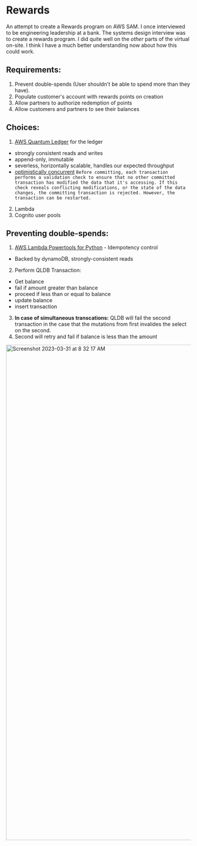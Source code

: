 # Rewards

An attempt to create a Rewards program on AWS SAM.
I once interviewed to be engineering leadership at a bank. The systems design interview was to create a rewards program. I did quite well on the _other_ parts of the virtual on-site. I think I have a much better understanding now about how this could work.

## Requirements:
1. Prevent double-spends (User shouldn't be able to spend more than they have).
2. Populate customer's account with rewards points on creation
3. Allow partners to authorize redemption of points
4. Allow customers and partners to see their balances

## Choices:
1. [AWS Quantum Ledger](https://aws.amazon.com/qldb/) for the ledger
  - strongly consistent reads and writes
  - append-only, immutable
  - severless, horizontally scalable, handles our expected throughput
  - [optimistically concurrent](https://docs.aws.amazon.com/qldb/latest/developerguide/concurrency.html)
  ```Before committing, each transaction performs a validation check to ensure that no other committed transaction has modified the data that it's accessing. If this check reveals conflicting modifications, or the state of the data changes, the committing transaction is rejected. However, the transaction can be restarted.```
2. Lambda
3. Cognito user pools

## Preventing double-spends:
1. [AWS Lambda Powertools for Python](https://awslabs.github.io/aws-lambda-powertools-python/2.9.1/utilities/idempotency/) - Idempotency control
- Backed by dynamoDB, strongly-consistent reads
2. Perform QLDB Transaction:
 - Get balance
 - fail if amount greater than balance
 - proceed if less than or equal to balance
 - update balance
 - insert transaction
 
3. __In case of simultaneous transcations:__ QLDB will fail the second transaction in the case that the mutations from first invalides the select on the second.
4. Second will retry and fail if balance is less than the amount

<img width="1350" alt="Screenshot 2023-03-31 at 8 32 17 AM" src="https://user-images.githubusercontent.com/160455/229120949-d81550c8-216f-403d-862d-a361fd86b532.png">



